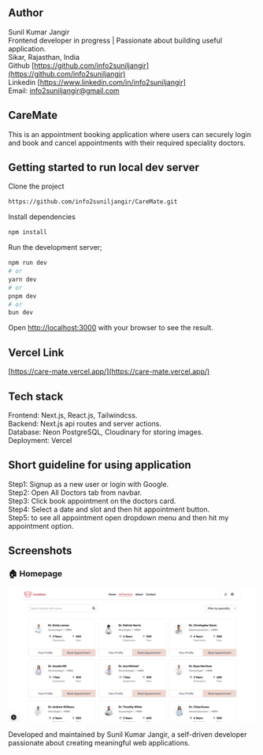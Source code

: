 ## Author
Sunil Kumar Jangir  
Frontend developer in progress | Passionate about building useful application.  
Sikar, Rajasthan, India  
Github [https://github.com/info2suniljangir](https://github.com/info2suniljangir)  
Linkedin [https://www.linkedin.com/in/info2suniljangir]  
Email: info2suniljangir@gmail.com  


## CareMate

This is an appointment booking application where users can securely login and book and cancel appointments with their required speciality doctors.


## Getting started to run local dev server 

Clone the project

```bash
https://github.com/info2suniljangir/CareMate.git

```

Install dependencies
```bash
npm install
```

Run the development server;

```bash
npm run dev
# or
yarn dev
# or
pnpm dev
# or
bun dev
```


Open [http://localhost:3000](http://localhost:3000) with your browser to see the result.


## Vercel Link
[https://care-mate.vercel.app/](https://care-mate.vercel.app/)  

## Tech stack
Frontend: Next.js, React.js, Tailwindcss.  
Backend: Next.js api routes and server actions.  
Database: Neon PostgreSQL, Cloudinary for storing images.  
Deployment: Vercel  

## Short guideline for using application

Step1: Signup as a new user or login with Google.  
Step2: Open All Doctors tab from navbar.  
Step3: Click book appointment on the doctors card.  
Step4: Select a date and slot and then hit appointment button.  
Step5: to see all appointment open dropdown menu and then hit my appointment option.  

## Screenshots

### 🏠 Homepage
![Homepage](public/alldoctorspage.png)


Developed and maintained by Sunil Kumar Jangir, a self-driven developer passionate about creating meaningful web applications.

